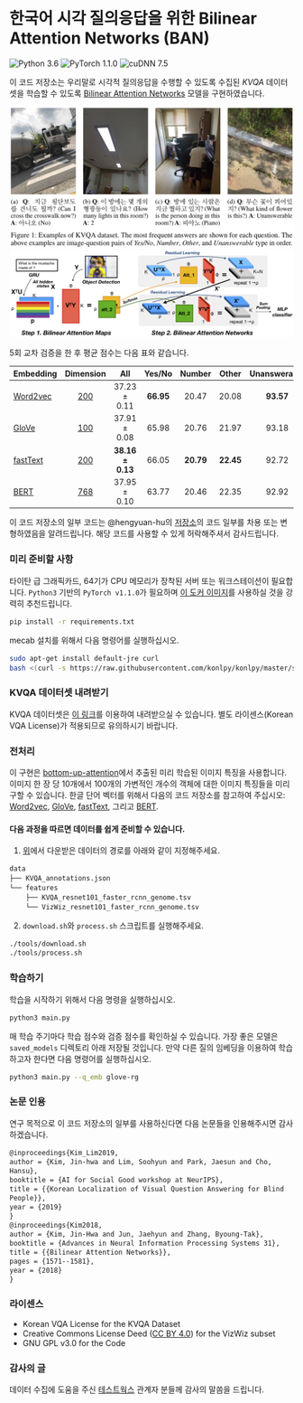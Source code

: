 # 한국어 시각 질의응답을 위한 Bilinear Attention Networks (BAN)
![Python 3.6](https://img.shields.io/badge/python-3.6-green.svg?style=plastic)
![PyTorch 1.1.0](https://img.shields.io/badge/pytorch-1.1.0-green.svg?style=plastic)
![cuDNN 7.5](https://img.shields.io/badge/cudnn-7.5-green.svg?style=plastic)

이 코드 저장소는 우리말로 시각적 질의응답을 수행할 수 있도록 수집된 _KVQA_ 데이터셋을 학습할 수 있도록 [Bilinear Attention Networks](http://arxiv.org/abs/1805.07932) 모델을 구현하였습니다.

![Examples of KVQA](docs/assets/img/kvqa_examples.png)
![Overview of bilinear attention networks](docs/assets/img/ban_overview.png)

5회 교차 검증을 한 후 평균 점수는 다음 표와 같습니다.

| Embedding | Dimension |          All          |  Yes/No   |  Number   |   Other   | Unanswerable |
| --------- | :-------: | :-------------------: | :-------: | :-------: | :-------: | :----------: |
| [Word2vec](https://arxiv.org/abs/1310.4546)  | [200](https://github.com/Kyubyong/wordvectors)       |   37.23 ± 0.11    | **66.95** |   20.47   |   20.08   |  **93.57**   |
| [GloVe](https://nlp.stanford.edu/projects/glove/)     | [100](https://ratsgo.github.io/embedding)       |   37.91 ± 0.08    |   65.98   |   20.76   |   21.97   |    93.18     |
| [fastText](https://arxiv.org/abs/1607.04606)  | [200](https://github.com/Kyubyong/wordvectors)       | **38.16 ± 0.13**  |   66.05   | **20.79** | **22.45** |    92.72     |
| [BERT](https://arxiv.org/abs/1810.04805)      | [768](https://github.com/google-research/bert)       | 37.95  ± 0.10 |   63.77   |   20.46   |   22.35   |    92.92     |


이 코드 저장소의 일부 코드는 @hengyuan-hu의 [저장소](https://github.com/hengyuan-hu/bottom-up-attention-vqa)의 코드 일부를 차용 또는 변형하였음을 알려드립니다. 해당 코드를 사용할 수 있게 허락해주셔서 감사드립니다.


### 미리 준비할 사항

타이탄 급 그래픽카드, 64기가 CPU 메모리가 장착된 서버 또는 워크스테이션이 필요합니다. `Python3` 기반의 `PyTorch v1.1.0`가 필요하며 [이 도커 이미지](https://hub.docker.com/layers/pytorch/pytorch/1.1.0-cuda10.0-cudnn7.5-runtime/images/sha256-299bfb9e54db1b2640d59caa6b7432a2b63002ec00154fd9dca4a08796a5f54a)를 사용하실 것을 강력히 추천드립니다.

```bash
pip install -r requirements.txt
```

mecab 설치를 위해서 다음 명령어를 실행하십시오.
```bash
sudo apt-get install default-jre curl
bash <(curl -s https://raw.githubusercontent.com/konlpy/konlpy/master/scripts/mecab.sh)
```

### KVQA 데이터셋 내려받기

KVQA 데이터셋은 [이 링크](https://drive.google.com/drive/folders/1hqnCxlWq5JAxnj_wsXjteH0UFhS7RMHW?usp=sharing)를 이용하여 내려받으실 수 있습니다. 별도 라이센스(Korean VQA License)가 적용되므로 유의하시기 바랍니다.

### 전처리

이 구현은 [bottom-up-attention](https://github.com/peteanderson80/bottom-up-attention)에서 추출된 미리 학습된 이미지 특징을 사용합니다. 이미지 한 장 당 10개에서 100개의 가변적인 개수의 객체에 대한 이미지 특징들을 미리 구할 수 있습니다. 한글 단어 벡터를 위해서 다음의 코드 저장소를 참고하여 주십시오: [Word2vec](https://github.com/Kyubyong/wordvectors), [GloVe](https://ratsgo.github.io/embedding), [fastText](https://github.com/Kyubyong/wordvectors), 그리고 [BERT](https://github.com/google-research/bert). 

#### 다음 과정을 따르면 데이터를 쉽게 준비할 수 있습니다.

1. [위](https://github.com/jnhwkim/kvqa#kvqa-%EB%8D%B0%EC%9D%B4%ED%84%B0%EC%85%8B-%EB%82%B4%EB%A0%A4%EB%B0%9B%EA%B8%B0)에서 다운받은 데이터의 경로를 아래와 같이 지정해주세요.

```bash
data
├── KVQA_annotations.json
└── features
    ├── KVQA_resnet101_faster_rcnn_genome.tsv
    └── VizWiz_resnet101_faster_rcnn_genome.tsv
```

2. `download.sh`와 `process.sh` 스크립트를 실행해주세요.

```bash
./tools/download.sh
./tools/process.sh
```


### 학습하기 

학습을 시작하기 위해서 다음 명령을 실행하십시오.

```bash
python3 main.py
```

매 학습 주기마다 학습 점수와 검증 점수를 확인하실 수 있습니다. 가장 좋은 모델은 `saved_models` 디렉토리 아래 저장될 것입니다. 만약 다른 질의 임베딩을 이용하여 학습하고자 한다면 다음 명령어를 실행하십시오.

```bash
python3 main.py --q_emb glove-rg
```


### 논문 인용

연구 목적으로 이 코드 저장소의 일부를 사용하신다면 다음 논문들을 인용해주시면 감사하겠습니다.

```
@inproceedings{Kim_Lim2019,
author = {Kim, Jin-hwa and Lim, Soohyun and Park, Jaesun and Cho, Hansu},
booktitle = {AI for Social Good workshop at NeurIPS},
title = {{Korean Localization of Visual Question Answering for Blind People}},
year = {2019}
}
@inproceedings{Kim2018,
author = {Kim, Jin-Hwa and Jun, Jaehyun and Zhang, Byoung-Tak},
booktitle = {Advances in Neural Information Processing Systems 31},
title = {{Bilinear Attention Networks}},
pages = {1571--1581},
year = {2018}
}
```

### 라이센스

* Korean VQA License for the KVQA Dataset
* Creative Commons License Deed ([CC BY 4.0](https://creativecommons.org/licenses/by/4.0/deed.ko)) for the VizWiz subset
* GNU GPL v3.0 for the Code

### 감사의 글

데이터 수집에 도움을 주신 [테스트웍스](http://www.testworks.co.kr/page/overview) 관계자 분들께 감사의 말씀을 드립니다.